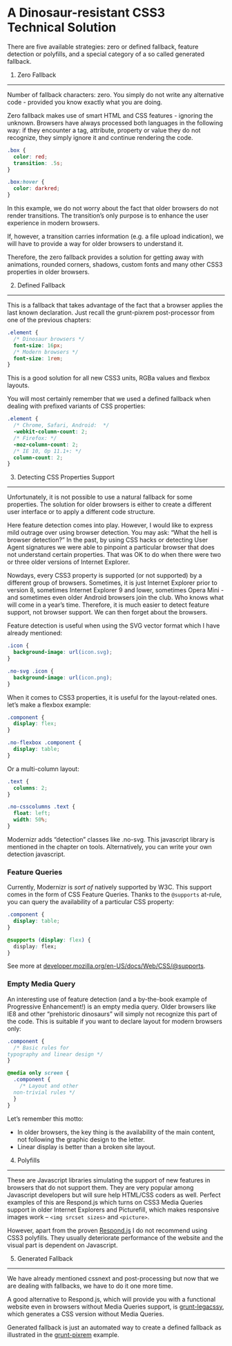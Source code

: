 A Dinosaur-resistant CSS3 Technical Solution
============================================

There are five available strategies: zero or defined fallback, feature detection
or polyfills, and a special category of a so called generated fallback.

1) Zero Fallback
----------------

Number of fallback characters: zero. You simply do not write any alternative
code - provided you know exactly what you are doing.

Zero fallback makes use of smart HTML and CSS features - ignoring the unknown.
Browsers have always processed both languages in the following way: if they
encounter a tag, attribute, property or value they do not recognize, they simply
ignore it and continue rendering the code.

```css
.box {
  color: red;
  transition: .5s;
}

.box:hover {
  color: darkred;
}
```

In this example, we do not worry about the fact that older browsers do not
render transitions. The transition’s only purpose is to enhance the user
experience in modern browsers.

If, however, a transition carries information (e.g. a file upload indication),
we will have to provide a way for older browsers to understand it.

Therefore, the zero fallback provides a solution for getting away with
animations, rounded corners, shadows, custom fonts and many other CSS3
properties in older browsers.

2) Defined Fallback
-------------------

This is a fallback that takes advantage of the fact that a browser applies the
last known declaration. Just recall the grunt-pixrem post-processor from one of
the previous chapters:

```css
.element {
  /* Dinosaur browsers */
  font-size: 16px;
  /* Modern browsers */
  font-size: 1rem;
}
```

This is a good solution for all new CSS3 units, RGBa values and flexbox layouts.

You will most certainly remember that we used a defined fallback when dealing
with prefixed variants of CSS properties:

```css
.element {
  /* Chrome, Safari, Android:  */
  -webkit-column-count: 2;
  /* Firefox: */
  -moz-column-count: 2;
  /* IE 10, Op 11.1+: */
  column-count: 2;
}
```


3) Detecting CSS Properties Support
-----------------------------------

Unfortunately, it is not possible to use a natural fallback for some properties.
The solution for older browsers is either to create a different user interface
or to apply a different code structure.

Here feature detection comes into play. However, I would like to express mild
outrage over using browser detection. You may ask: “What the hell is browser
detection?” In the past, by using CSS hacks or detecting User Agent signatures
we were able to pinpoint a particular browser that does not understand certain
properties. That was OK to do when there were two or three older versions of
Internet Explorer.

Nowdays, every CSS3 property is supported (or not supported) by a different
group of browsers. Sometimes, it is just Internet Explorer prior to version 8,
sometimes Internet Explorer 9 and lower, sometimes Opera Mini - and sometimes
even older Android browsers join the club. Who knows what will come in a year’s
time. Therefore, it is much easier to detect feature support, not browser
support. We can then forget about the browsers.

Feature detection is useful when using the SVG vector format which I have
already mentioned:

```css
.icon {
  background-image: url(icon.svg);
}

.no-svg .icon {
  background-image: url(icon.png);
}
```

When it comes to CSS3 properties, it is useful for the layout-related ones.
let’s make a flexbox example:

```css
.component {
  display: flex;
}

.no-flexbox .component {
  display: table;
}
```

Or a multi-column layout:

```css
.text {
  columns: 2;
}

.no-csscolumns .text {
  float: left;
  width: 50%;
}
```

Modernizr adds “detection” classes like .no-svg. This javascript library is
mentioned in the chapter on tools. Alternatively, you can write your own
detection javascript.

### Feature Queries

Currently, Modernizr is *sort of* natively supported by W3C. This
support comes in the form of CSS Feature Queries. Thanks to the `@supports`
at-rule, you can query the availability of a particular CSS property:

```css
.component {
  display: table;
}

@supports (display: flex) {
  display: flex;
}
```

See more at [developer.mozilla.org/en-US/docs/Web/CSS/@supports](https://developer.mozilla.org/en-US/docs/Web/CSS/@supports).

### Empty Media Query

An interesting use of feature detection (and a by-the-book example of
Progressive Enhancement!) is an empty media query. Older browsers like IE8 and
other “prehistoric dinosaurs” will simply not recognize this part of the code.
This is suitable if you want to declare layout for modern browsers only:

```css
.component {
  /* Basic rules for
typography and linear design */
}

@media only screen {
  .component {
    /* Layout and other
  non-trivial rules */
  }
}
```

Let’s remember this motto:

-   In older browsers, the key thing is the availability of the main content,
    not following the graphic design to the letter.
-   Linear display is better than a broken site layout.

4) Polyfills
------------

These are Javascript libraries simulating the support of new features in
browsers that do not support them. They are very popular among Javascript
developers but will sure help HTML/CSS coders as well. Perfect examples of this
are Respond.js which turns on CSS3 Media Queries support in older Internet
Explorers and Picturefill, which makes responsive images work – `<img srcset
sizes>` and `<picture>`.

However, apart from the proven
[Respond.js](https://github.com/scottjehl/Respond) I do not recommend using
CSS3 polyfills. They usually deteriorate performance of the website and the
visual part is dependent on Javascript.

5) Generated Fallback
---------------------

We have already mentioned cssnext and post-processing but now that we are
dealing with fallbacks, we have to do it one more time.

A good alternative to Respond.js, which will provide you with a functional
website even in browsers without Media Queries support, is
[grunt-legacssy](https://github.com/robinpokorny/grunt-legacssy), which
generates a CSS version without Media Queries.

Generated fallback is just an automated way to create a defined fallback as
illustrated in the
[grunt-pixrem](https://github.com/robwierzbowski/grunt-pixrem) example.
